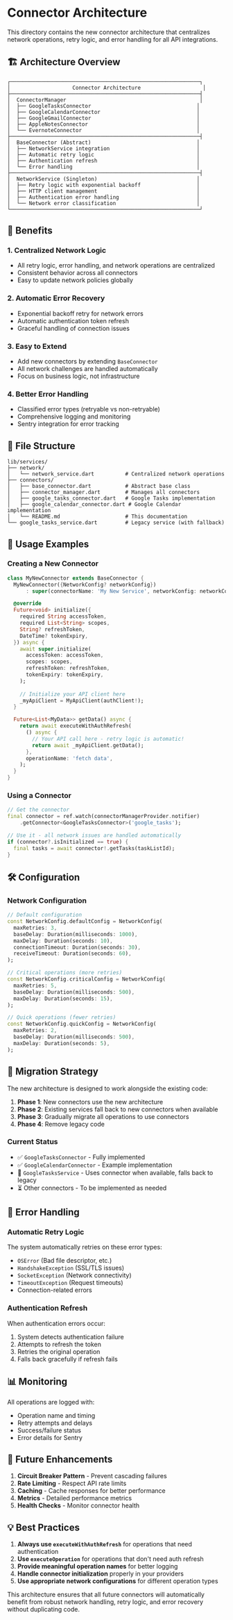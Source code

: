 # Connector Architecture

This directory contains the new connector architecture that centralizes network operations, retry logic, and error handling for all API integrations.

## 🏗️ Architecture Overview

```
┌─────────────────────────────────────────────────────────────┐
│                    Connector Architecture                    │
├─────────────────────────────────────────────────────────────┤
│  ConnectorManager                                           │
│  ├── GoogleTasksConnector                                  │
│  ├── GoogleCalendarConnector                               │
│  ├── GoogleGmailConnector                                  │
│  ├── AppleNotesConnector                                   │
│  └── EvernoteConnector                                     │
├─────────────────────────────────────────────────────────────┤
│  BaseConnector (Abstract)                                  │
│  ├── NetworkService integration                            │
│  ├── Automatic retry logic                                 │
│  ├── Authentication refresh                                │
│  └── Error handling                                        │
├─────────────────────────────────────────────────────────────┤
│  NetworkService (Singleton)                                │
│  ├── Retry logic with exponential backoff                  │
│  ├── HTTP client management                                │
│  ├── Authentication error handling                         │
│  └── Network error classification                          │
└─────────────────────────────────────────────────────────────┘
```

## 🚀 Benefits

### 1. **Centralized Network Logic**
- All retry logic, error handling, and network operations are centralized
- Consistent behavior across all connectors
- Easy to update network policies globally

### 2. **Automatic Error Recovery**
- Exponential backoff retry for network errors
- Automatic authentication token refresh
- Graceful handling of connection issues

### 3. **Easy to Extend**
- Add new connectors by extending `BaseConnector`
- All network challenges are handled automatically
- Focus on business logic, not infrastructure

### 4. **Better Error Handling**
- Classified error types (retryable vs non-retryable)
- Comprehensive logging and monitoring
- Sentry integration for error tracking

## 📁 File Structure

```
lib/services/
├── network/
│   └── network_service.dart          # Centralized network operations
├── connectors/
│   ├── base_connector.dart           # Abstract base class
│   ├── connector_manager.dart        # Manages all connectors
│   ├── google_tasks_connector.dart   # Google Tasks implementation
│   ├── google_calendar_connector.dart # Google Calendar implementation
│   └── README.md                     # This documentation
└── google_tasks_service.dart         # Legacy service (with fallback)
```

## 🔧 Usage Examples

### Creating a New Connector

```dart
class MyNewConnector extends BaseConnector {
  MyNewConnector({NetworkConfig? networkConfig})
      : super(connectorName: 'My New Service', networkConfig: networkConfig);

  @override
  Future<void> initialize({
    required String accessToken,
    required List<String> scopes,
    String? refreshToken,
    DateTime? tokenExpiry,
  }) async {
    await super.initialize(
      accessToken: accessToken,
      scopes: scopes,
      refreshToken: refreshToken,
      tokenExpiry: tokenExpiry,
    );
    
    // Initialize your API client here
    _myApiClient = MyApiClient(authClient!);
  }

  Future<List<MyData>> getData() async {
    return await executeWithAuthRefresh(
      () async {
        // Your API call here - retry logic is automatic!
        return await _myApiClient.getData();
      },
      operationName: 'fetch data',
    );
  }
}
```

### Using a Connector

```dart
// Get the connector
final connector = ref.watch(connectorManagerProvider.notifier)
    .getConnector<GoogleTasksConnector>('google_tasks');

// Use it - all network issues are handled automatically
if (connector?.isInitialized == true) {
  final tasks = await connector!.getTasks(taskListId);
}
```

## 🛠️ Configuration

### Network Configuration

```dart
// Default configuration
const NetworkConfig.defaultConfig = NetworkConfig(
  maxRetries: 3,
  baseDelay: Duration(milliseconds: 1000),
  maxDelay: Duration(seconds: 10),
  connectionTimeout: Duration(seconds: 30),
  receiveTimeout: Duration(seconds: 60),
);

// Critical operations (more retries)
const NetworkConfig.criticalConfig = NetworkConfig(
  maxRetries: 5,
  baseDelay: Duration(milliseconds: 500),
  maxDelay: Duration(seconds: 15),
);

// Quick operations (fewer retries)
const NetworkConfig.quickConfig = NetworkConfig(
  maxRetries: 2,
  baseDelay: Duration(milliseconds: 500),
  maxDelay: Duration(seconds: 5),
);
```

## 🔄 Migration Strategy

The new architecture is designed to work alongside the existing code:

1. **Phase 1**: New connectors use the new architecture
2. **Phase 2**: Existing services fall back to new connectors when available
3. **Phase 3**: Gradually migrate all operations to use connectors
4. **Phase 4**: Remove legacy code

### Current Status

- ✅ `GoogleTasksConnector` - Fully implemented
- ✅ `GoogleCalendarConnector` - Example implementation
- 🔄 `GoogleTasksService` - Uses connector when available, falls back to legacy
- ⏳ Other connectors - To be implemented as needed

## 🐛 Error Handling

### Automatic Retry Logic

The system automatically retries on these error types:
- `OSError` (Bad file descriptor, etc.)
- `HandshakeException` (SSL/TLS issues)
- `SocketException` (Network connectivity)
- `TimeoutException` (Request timeouts)
- Connection-related errors

### Authentication Refresh

When authentication errors occur:
1. System detects authentication failure
2. Attempts to refresh the token
3. Retries the original operation
4. Falls back gracefully if refresh fails

## 📊 Monitoring

All operations are logged with:
- Operation name and timing
- Retry attempts and delays
- Success/failure status
- Error details for Sentry

## 🚀 Future Enhancements

1. **Circuit Breaker Pattern** - Prevent cascading failures
2. **Rate Limiting** - Respect API rate limits
3. **Caching** - Cache responses for better performance
4. **Metrics** - Detailed performance metrics
5. **Health Checks** - Monitor connector health

## 💡 Best Practices

1. **Always use `executeWithAuthRefresh`** for operations that need authentication
2. **Use `executeOperation`** for operations that don't need auth refresh
3. **Provide meaningful operation names** for better logging
4. **Handle connector initialization** properly in your providers
5. **Use appropriate network configurations** for different operation types

This architecture ensures that all future connectors will automatically benefit from robust network handling, retry logic, and error recovery without duplicating code.
